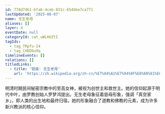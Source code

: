 ```yaml
---
id: 778d74b1-bfa6-4ceb-831c-654bbe7ca771
lastUpdated: '2025-06-07'
name: 无生老母
aliases: []
layer: 4
eventDate: null
categoryId: cat_uWLHUZtI
tagIds:
  - tag_TRpfu-I4
  - tag_CHDDbu9q
timelineEvents: []
relations: []
titledLinks:
  - title: '链接: 无生老母'
    url: 'https://zh.wikipedia.org/zh-cn/%E7%84%A1%E7%94%9F%E8%80%81%E6%AF%8D'
---
```

明清时期民间秘密宗教中的至高女神，被视为创世主和救世主。她的信仰起源于明代中叶，由罗教创始人罗梦鸿提出。无生老母象征着慈母形象，强调「真空家乡」，即人类的出生地和最终归宿。她的形象融合了道教和佛教的元素，成为许多新兴教派的核心信仰。
